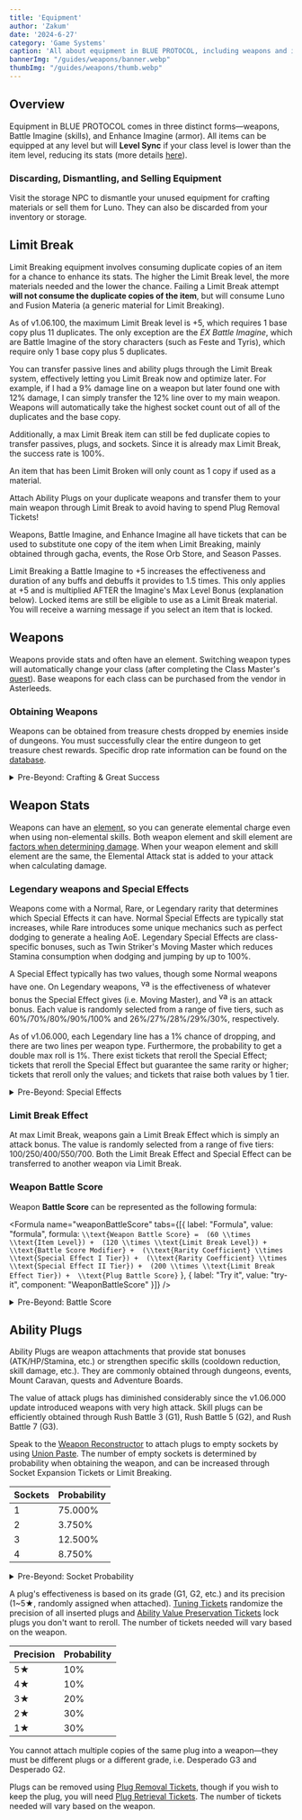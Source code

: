 ```yaml
---
title: 'Equipment'
author: 'Zakum'
date: '2024-6-27'
category: 'Game Systems'
caption: 'All about equipment in BLUE PROTOCOL, including weapons and imagine.'
bannerImg: "/guides/weapons/banner.webp"
thumbImg: "/guides/weapons/thumb.webp"
---
```


<script>
    import StickyNote from '$lib/components/StickyNote.svelte';
    import YouTube from '$lib/components/YouTube.svelte';
    import Formula from '$lib/components/guides/Formula.svelte';
    import { assetUrl } from "$lib/utils";
</script>

<!-- <YouTube 
    title="Weapons and Plugs" 
    id="zcSPxPQwuTo"
    bleed
/> -->

## Overview
Equipment in BLUE PROTOCOL comes in three distinct forms—weapons, Battle Imagine (skills), and Enhance Imagine (armor). All items can be equipped at any level but will <b style="color: var(--color-levelsync)">Level Sync</b> if your class level is lower than the item level, reducing its stats (more details [here](/guides/stats#level-sync)).

### Discarding, Dismantling, and Selling Equipment
Visit the storage NPC to dismantle your unused equipment for crafting materials or sell them for Luno. They can also be discarded from your inventory or storage.

## Limit Break
Limit Breaking equipment involves consuming duplicate copies of an item for a chance to enhance its stats. The higher the Limit Break level, the more materials needed and the lower the chance. Failing a Limit Break attempt **will not consume the duplicate copies of the item**, but will consume Luno and Fusion Materia (a generic material for Limit Breaking).

As of v1.06.100, the maximum Limit Break level is +5, which requires 1 base copy plus 11 duplicates. The only exception are the *EX Battle Imagine*, which are Battle Imagine of the story characters (such as Feste and Tyris), which require only 1 base copy plus 5 duplicates.

You can transfer passive lines and ability plugs through the Limit Break system, effectively letting you Limit Break now and optimize later. For example, if I had a 9% damage line on a weapon but later found one with 12% damage, I can simply transfer the 12% line over to my main weapon. Weapons will automatically take the highest socket count out of all of the duplicates and the base copy. 

Additionally, a max Limit Break item can still be fed duplicate copies to transfer passives, plugs, and sockets. Since it is already max Limit Break, the success rate is 100%.

An item that has been Limit Broken will only count as 1 copy if used as a material.

<StickyNote type="tip">
    Attach Ability Plugs on your duplicate weapons and transfer them to your main weapon through Limit Break to avoid having to spend Plug Removal Tickets!
</StickyNote>

Weapons, Battle Imagine, and Enhance Imagine all have tickets that can be used to substitute one copy of the item when Limit Breaking, mainly obtained through gacha, events, the Rose Orb Store, and Season Passes.

<StickyNote type="note">
    Limit Breaking a Battle Imagine to +5 increases the effectiveness and duration of any buffs and debuffs it provides to 1.5 times. This only applies at +5 and is multiplied AFTER the Imagine's Max Level Bonus (explanation below).
</StickyNote>

<StickyNote type="caution">
    Locked items are still be eligible to use as a Limit Break material. You will receive a warning message if you select an item that is locked.
</StickyNote>

## Weapons
Weapons provide stats and often have an element. Switching weapon types will automatically change your class (after completing the Class Master's [quest](/db/quest/SQ101_001)). Base weapons for each class can be purchased from the vendor in Asterleeds.

### Obtaining Weapons
Weapons can be obtained from treasure chests dropped by enemies inside of dungeons. You must successfully clear the entire dungeon to get treasure chest rewards. Specific drop rate information can be found on the [database](/db).

<details class="surface1 p-4 rounded-2xl" style="max-inline-size: var(--text-length)">
    <summary class="arrow accent2">Pre-Beyond: Crafting & Great Success</summary>
    <small class="text3 font-semibold">The following section applies to weapons added to the game before the Beyond update (v1.06.000).</small>
    <p>
        Weapons can also be crafted at the Crafting Machine found in town. Their recipes can be acquired through quests and <a href="/guides/adventure-boards">Adventure Boards</a>. 
    </p>
    <p>
        When obtaining a weapon, either through crafting or from a chest, there is a chance of it being a <strong>Great Success</strong>, granting more plug sockets and higher special effect values. When crafting, there are tickets that can boost the Great Success rate. There are also tickets that can guarantee a Great Success, though the amount needed will vary based on the weapon.
    </p>
</details>

## Weapon Stats
Weapons can have an [element](/guides/combat#elements), so you can generate elemental charge even when using non-elemental skills. Both weapon element and skill element are [factors when determining damage](/guides/combat#weapon-skill-interaction). When your weapon element and skill element are the same, the Elemental Attack stat is added to your attack when calculating damage. 

### Legendary weapons and Special Effects
Weapons come with a Normal, Rare, or Legendary rarity that determines which Special Effects it can have. Normal Special Effects are typically stat increases, while Rare introduces some unique mechanics such as perfect dodging to generate a healing AoE. Legendary Special Effects are class-specific bonuses, such as Twin Striker's Moving Master which reduces Stamina consumption when dodging and jumping by up to 100%.

<p>
    A Special Effect typically has two values, though some Normal weapons have one. On Legendary weapons, <img src={assetUrl("/UI/Common/UI_CmnSpecileMain_Num1.webp")} alt="value I" width="16" height="20" class="inline" /> is the effectiveness of whatever bonus the Special Effect gives (i.e. Moving Master), and <img src={assetUrl("/UI/Common/UI_CmnSpecileMain_Num2.webp")} alt="value II" width="16" height="20" class="inline" /> is an attack bonus. Each value is randomly selected from a range of five tiers, such as 60%/70%/80%/90%/100% and 26%/27%/28%/29%/30%, respectively.
</p>

As of v1.06.000, each Legendary line has a 1% chance of dropping, and there are two lines per weapon type. Furthermore, the probability to get a double max roll is 1%. There exist tickets that reroll the Special Effect; tickets that reroll the Special Effect but guarantee the same rarity or higher; tickets that reroll only the values; and tickets that raise both values by 1 tier. 

<details class="surface1 p-4 rounded-2xl" style="max-inline-size: var(--text-length)">
    <summary class="arrow accent2">Pre-Beyond: Special Effects</summary>
    <small class="text3 font-semibold">The following section applies to weapons added to the game before the Beyond update (v1.06.000).</small>
    <p>
        Special Effects provide bonus damage to a classification of enemies. For example, a highly sought-after line is Ground Killer G1 which deals 11% bonus damage to all enemies that stand on the ground. The Special Effect on a weapon is randomly determined between a few weapon-specific options and cannot be changed. The bonus damage is randomly determined within a range.
    </p>
    <table>
        <caption style="caption-side: bottom;">
            Special Effects for <a href="/db/weapons/106001201">Pyroclastic Bow</a>.<br>Demihuman Killer applies to a broader range of enemies and thus has lower values.
        </caption>
        <thead>
            <tr>
                <th>Special Effect</th>
                <th>Great Success Value</th>
                <th>Success Value</th>
                <th>Probability</th>
            </tr>
        </thead>
        <tbody>
            <tr>
                <td>Golem Killer G1</td>
                <td>+11% ~ +13%</td>
                <td>+5% ~ +8%</td>
                <td>20%</td>
            </tr>
            <tr>
                <td>Goblin Killer G1</td>
                <td>+11% ~ +13%</td>
                <td>+5% ~ +8%</td>
                <td>40%</td>
            </tr>
            <tr>
                <td>Demihuman Killer G1</td>
                <td>+9% ~ +11%</td>
                <td>+4% ~ +7%</td>
                <td>40%</td>
            </tr>
        </tbody>
    </table>
    <p style="margin-bottom: 0">
        There are also some Special Effects that only appear on weapons obtained from dungeon treasure chests. For the weapon above, it is a Boar Killer line.
    </p>
</details>

### Limit Break Effect
At max Limit Break, weapons gain a Limit Break Effect which is simply an attack bonus. The value is randomly selected from a range of five tiers: 100/250/400/550/700. Both the Limit Break Effect and Special Effect can be transferred to another weapon via Limit Break.

### Weapon Battle Score
Weapon **Battle Score** can be represented as the following formula:

<Formula
    name="weaponBattleScore"
    tabs={[{
        label: "Formula",
        value: "formula",
        formula: `
            \\text{Weapon Battle Score} = 
            (60 \\times \\text{Item Level}) + 
            (120 \\times \\text{Limit Break Level}) + 
            \\text{Battle Score Modifier} + 
            (\\text{Rarity Coefficient} \\times \\text{Special Effect I Tier}) + 
            (\\text{Rarity Coefficient} \\times \\text{Special Effect II Tier}) + 
            (200 \\times \\text{Limit Break Effect Tier}) + 
            \\text{Plug Battle Score}
        `
    },
    {
        label: "Try it",
        value: "try-it",
        component: "WeaponBattleScore"
    }]}
/>

<details class="surface1 p-4 rounded-2xl" style="max-inline-size: var(--text-length)">
    <summary class="arrow accent2">Pre-Beyond: Battle Score</summary>
    <small class="text3 font-semibold">The following section applies to weapons added to the game before the Beyond update (v1.06.000).</small>
    <Formula
        inline
        class="block mt-4 text-center"
        formula={`\\text{Weapon Battle Score} = (60 \\times \\text{Item Level}) + (120 \\times \\text{Limit Break Level})`}
    />
    <p style="margin-bottom: 0">
        Before the Limit Break system was introduced, weapons gave <Formula inline formula={`(50 \\times \\text{Item Level})`} /> Battle Score.
    </p>
</details>

## Ability Plugs
Ability Plugs are weapon attachments that provide stat bonuses (ATK/HP/Stamina, etc.) or strengthen specific skills (cooldown reduction, skill damage, etc.). They are commonly obtained through dungeons, events, Mount Caravan, quests and Adventure Boards.

<StickyNote type="tip">
    The value of attack plugs has diminished considerably since the v1.06.000 update introduced weapons with very high attack. Skill plugs can be efficiently obtained through Rush Battle 3 (G1), Rush Battle 5 (G2), and Rush Battle 7 (G3).
</StickyNote>

Speak to the [Weapon Reconstructor](/map) to attach plugs to empty sockets by using [Union Paste](/db/items/175100000). The number of empty sockets is determined by probability when obtaining the weapon, and can be increased through Socket Expansion Tickets or Limit Breaking.

| Sockets  | Probability |
|----------|-------------|
| 1        | 75.000%     |
| 2        | 3.750%      | 
| 3        | 12.500%     | 
| 4        | 8.750%      |

<details class="surface1 p-4 rounded-2xl mt-4" style="max-inline-size: var(--text-length)">
    <summary class="arrow accent2">Pre-Beyond: Socket Probability</summary>
    <small class="text3 font-semibold">The following section applies to weapons added to the game before the Beyond update (v1.06.000).</small>
    <p>
        The number of empty sockets will be determined by whether the weapon was a Success or a Great Success. Since a Great Success is typically (if not always) 25%, the rates are mostly identical.
    </p>
    <table>
        <caption style="caption-side: bottom">
            Example weapon: <a href="/db/weapons/106001201">Pyroclastic Bow</a>.
        </caption>
        <thead>
            <tr>
                <th>Socket Count</th>
                <th>Probability (Great Success)</th>
                <th>Probability (Success)</th>
            </tr>
        </thead>
        <tbody>
            <tr>
                <td>1</td>
                <td>0%</td>
                <td>100%</td>
            </tr>
            <tr>
                <td>2</td>
                <td>15%</td>
                <td>0%</td>
            </tr>
            <tr>
                <td>3</td>
                <td>50%</td>
                <td>0%</td>
            </tr>
            <tr>
                <td>4</td>
                <td>35%</td>
                <td>0%</td>
            </tr>
        </tbody>
    </table>
</details>

A plug's effectiveness is based on its grade (G1, G2, etc.) and its precision (1~5★, randomly assigned when attached). [Tuning Tickets](/db/tokens/140000300) randomize the precision of all inserted plugs and [Ability Value Preservation Tickets](/db/tokens/140000400) lock plugs you don't want to reroll. The number of tickets needed will vary based on the weapon.

| Precision | Probability |
|-----------|-------------|
| 5★        | 10%         |
| 4★        | 10%         | 
| 3★        | 20%         | 
| 2★        | 30%         | 
| 1★        | 30%         | 

<StickyNote type="note">
    You cannot attach multiple copies of the same plug into a weapon—they must be different plugs or a different grade, i.e. Desperado G3 and Desperado G2.
</StickyNote>

Plugs can be removed using [Plug Removal Tickets](/db/tokens/140000700), though if you wish to keep the plug, you will need [Plug Retrieval Tickets](/db/tokens/140000900). The number of tickets needed will vary based on the weapon. 